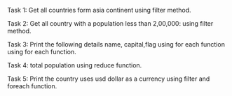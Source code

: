 Task 1: Get all countries form asia continent using filter method.

Task 2: Get all country with a population less than 2,00,000: using filter method.

Task 3: Print the following details name, capital,flag using for each function using for each function.

Task 4: total population using reduce function.

Task 5: Print the country uses usd dollar as a currency using filter and foreach function.